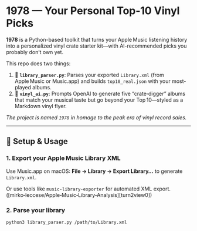 # 1978 — Your Personal Top‑10 Vinyl Picks

**1978** is a Python-based toolkit that turns your Apple Music listening history into a personalized vinyl crate starter kit—with AI-recommended picks you probably don’t own yet.

This repo does two things:

1. 🚀 **`library_parser.py`**: Parses your exported `Library.xml` (from Apple Music or Music.app) and builds `top10_real.json` with your most-played albums.
2. 🤖 **`vinyl_ai.py`**: Prompts OpenAI to generate five “crate‑digger” albums that match your musical taste but go beyond your Top 10—styled as a Markdown vinyl flyer.

*The project is named `1978` in homage to the peak era of vinyl record sales.*

---

## 🔧 Setup & Usage

### 1. Export your Apple Music Library XML  
Use Music.app on macOS: **File → Library → Export Library…** to generate `Library.xml`.

Or use tools like `music-library-exporter` for automated XML export. ([mirko‑leccese/Apple‑Music‑Library‑Analysis][turn2view0])

### 2. Parse your library  
```bash
python3 library_parser.py /path/to/Library.xml

